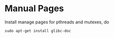 # Manual Pages

Install manage pages for pthreads and mutexes, do

```
sudo apt-get install glibc-doc
```
